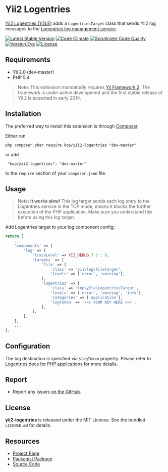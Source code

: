 Yii2 Logentries
===============

[Yii2 Logentries (Y2LE)](http://kop.github.io/yii2-logentries) adds a `LogentriesTarget` class that sends Yii2 log
messages to the [Logentries log management service](https://logentries.com/).

[![Latest Stable Version](https://poser.pugx.org/kop/yii2-logentries/v/stable.svg)](https://packagist.org/packages/kop/yii2-logentries)
[![Code Climate](https://codeclimate.com/github/kop/yii2-logentries.png)](https://codeclimate.com/github/kop/yii2-logentries)
[![Scrutinizer Code Quality](https://scrutinizer-ci.com/g/kop/yii2-logentries/badges/quality-score.png?b=master)](https://scrutinizer-ci.com/g/kop/yii2-logentries/?branch=master)
[![Version Eye](https://www.versioneye.com/php/kop:yii2-logentries/badge.svg)](https://www.versioneye.com/php/kop:yii2-logentries)
[![License](https://poser.pugx.org/kop/yii2-logentries/license.svg)](https://packagist.org/packages/kop/yii2-logentries)

## Requirements

- Yii 2.0 (dev-master)
- PHP 5.4

> Note:
This extension mandatorily requires [Yii Framework 2](https://github.com/yiisoft/yii2).
The framework is under active development and the first stable release of Yii 2 is expected in early 2014.


## Installation

The preferred way to install this extension is through [Composer](http://getcomposer.org/).

Either run

``` php composer.phar require kop/yii2-logentries "dev-master" ```

or add

``` "kop/yii2-logentries": "dev-master"```

to the `require` section of your `composer.json` file.


## Usage

> Note:
**It works slow!** This log target sends each log entry to the Logentries service in the TCP mode, means it blocks the
further execution of the PHP application. Make sure you understand this before using this log target.

Add Logentries target to your log component config:

```php
return [
    ...
    'components' => [
        'log' => [
            'traceLevel' => YII_DEBUG ? 3 : 0,
            'targets' => [
                'file' => [
                    'class' => 'yii\log\FileTarget',
                    'levels' => ['error', 'warning'],
                ],
                'logentries' => [
                    'class' => 'kop\y2le\LogentriesTarget',
                    'levels' => ['error', 'warning', 'info'],
                    'categories' => ['application'],
                    'logToken' => '<<< YOUR KEY HERE >>>',
                ],
            ],
        ],
    ],
    ...
];
```


## Configuration

The log destination is specified via `$logToken` property. Please refer to
[Logentries docs for PHP applications](https://logentries.com/doc/php/) for more details.


## Report

- Report any issues [on the GitHub](https://github.com/kop/yii2-logentries/issues).


## License

**yii2-logentries** is released under the MIT License. See the bundled `LICENSE.md` for details.


## Resources

- [Project Page](http://kop.github.io/yii2-logentries)
- [Packagist Package](https://packagist.org/packages/kop/yii2-logentries)
- [Source Code](https://github.com/kop/yii2-logentries)